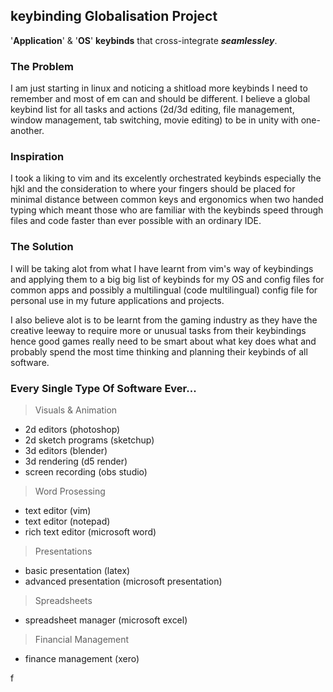 ## keybinding Globalisation Project

'**Application**' & '**OS**' **keybinds** that cross-integrate ***seamlessley***.

### The Problem
I am just starting in linux and noticing a shitload more keybinds I need to remember
and most of em can and should be different.
I believe a global keybind list for all tasks and actions (2d/3d editing, file management, window management, tab switching, movie editing) to be in unity with one-another.

### Inspiration
I took a liking to vim and its excelently orchestrated keybinds especially the hjkl and the consideration to where your fingers should be placed for minimal distance between common keys and ergonomics when two handed typing which meant those who are familiar with the keybinds speed through files and code faster than ever possible with an ordinary IDE.

### The Solution
I will be taking alot from what I have learnt from vim's way of keybindings and applying them to a big big list of keybinds for my OS and config files for common apps and possibly a multilingual (code multilingual) config file for personal use in my future applications and projects.

I also believe alot is to be learnt from the gaming industry as they have the creative leeway to require more or unusual tasks from their keybindings hence good games really need to be smart about what key does what and probably spend the most time thinking and planning their keybinds of all software.

### Every Single Type Of Software Ever...

>  Visuals & Animation
* 2d editors            (photoshop)
* 2d sketch programs    (sketchup)
* 3d editors            (blender)
* 3d rendering          (d5 render)
* screen recording      (obs studio)

>  Word Prosessing
* text editor           (vim)
* text editor           (notepad)
* rich text editor      (microsoft word)

>  Presentations
* basic presentation    (latex)
* advanced presentation (microsoft presentation)

>  Spreadsheets
* spreadsheet manager   (microsoft excel)

>  Financial Management 
* finance management    (xero)

f
